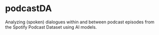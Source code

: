 # podcastDA
Analyzing (spoken) dialogues within and between podcast episodes from the Spotify Podcast Dataset using AI models.


